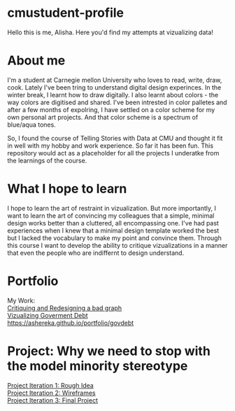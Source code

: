 # cmustudent-profile
Hello this is me, Alisha. Here you'd find my attempts at vizualizing data!

# About me
I'm a student at Carnegie mellon University who loves to read, write, draw, cook. Lately I've been tring to understand digital design experinces. In the winter break, I learnt how to draw digitally. I also learnt about colors - the way colors are digitised and shared. I've been intrested in color palletes and after a few months of expolring, I have settled on a color scheme for my own personal art projects. And that color scheme is a spectrum of blue/aqua tones. 

So, I found the course of Telling Stories with Data at CMU and thought it fit in well with my hobby and work experience. So far it has been fun. This repository would act as a placeholder for all the projects I underatke from the learnings of the course.

# What I hope to learn
I hope to learn the art of restraint in vizualization. But more importantly, I want to learn the art of convincing my colleagues that a simple, minimal design works better than a cluttered, all encompassing one. I've had past experiences when I knew that a minimal design template worked the best but I lacked the vocabulary to make my point and convince them. Through this course I want to develop the ability to critique vizualizations in a manner that even the people who are indiffernt to design understand.

# Portfolio
My Work:<br>
<a href="https://ashereka.github.io/portfolio/DesignCritique">Critiquing and Redesigning a bad graph</a><br>
<a href="https://ashereka.github.io/portfolio/govdebt">Vizualizing Goverment Debt</a><br>
https://ashereka.github.io/portfolio/govdebt

# Project: Why we need to stop with the model minority stereotype 
<a href="https://ashereka.github.io/portfolio/alisha_project">Project Iteration 1: Rough Idea</a><br>
<a href="https://ashereka.github.io/portfolio/wireframe">Project Iteration 2: Wireframes </a><br>
<a href="https://ashereka.github.io/portfolio/final">Project Iteration 3: Final Project</a><br>
